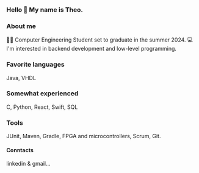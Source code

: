 ### Hello 👋 My name is Theo.

### About me
👨‍🎓 Computer Engineering Student set to graduate in the summer 2024.
💻 I'm interested in backend development and low-level programming.

### Favorite languages
Java, VHDL

### Somewhat experienced
C, Python, React, Swift, SQL

### Tools
JUnit, Maven, Gradle, FPGA and microcontrollers, Scrum, Git.

#### Conntacts
linkedin & gmail...
<!--
**AhlgrenT/AhlgrenT** is a ✨ _special_ ✨ repository because its `README.md` (this file) appears on your GitHub profile.

Here are some ideas to get you started:

- 🔭 I’m currently working on ...
- 🌱 I’m currently learning ...
- 👯 I’m looking to collaborate on ...
- 🤔 I’m looking for help with ...
- 💬 Ask me about ...
- 📫 How to reach me: ...
- 😄 Pronouns: ...
- ⚡ Fun fact: ...
-->
